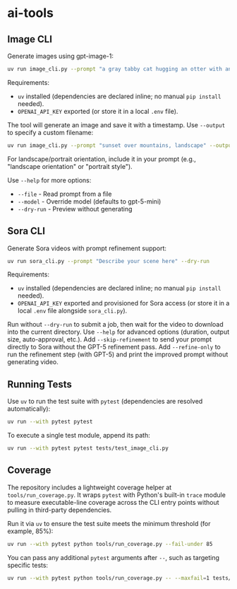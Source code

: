# ai-tools

## Image CLI

Generate images using gpt-image-1:

```bash
uv run image_cli.py --prompt "a gray tabby cat hugging an otter with an orange scarf"
```

Requirements:
- `uv` installed (dependencies are declared inline; no manual `pip install` needed).
- `OPENAI_API_KEY` exported (or store it in a local `.env` file).

The tool will generate an image and save it with a timestamp. Use `--output` to specify a custom filename:

```bash
uv run image_cli.py --prompt "sunset over mountains, landscape" --output sunset.png
```

For landscape/portrait orientation, include it in your prompt (e.g., "landscape orientation" or "portrait style").

Use `--help` for more options:
- `--file` - Read prompt from a file
- `--model` - Override model (defaults to gpt-5-mini)
- `--dry-run` - Preview without generating

## Sora CLI

Generate Sora videos with prompt refinement support:

```bash
uv run sora_cli.py --prompt "Describe your scene here" --dry-run
```

Requirements:
- `uv` installed (dependencies are declared inline; no manual `pip install` needed).
- `OPENAI_API_KEY` exported and provisioned for Sora access (or store it in a local `.env` file alongside `sora_cli.py`).

Run without `--dry-run` to submit a job, then wait for the video to download into the current directory. Use `--help` for advanced options (duration, output size, auto-approval, etc.).
Add `--skip-refinement` to send your prompt directly to Sora without the GPT-5 refinement pass.
Add `--refine-only` to run the refinement step (with GPT-5) and print the improved prompt without generating video.

## Running Tests

Use `uv` to run the test suite with `pytest` (dependencies are resolved automatically):

```bash
uv run --with pytest pytest
```

To execute a single test module, append its path:

```bash
uv run --with pytest pytest tests/test_image_cli.py
```

## Coverage

The repository includes a lightweight coverage helper at `tools/run_coverage.py`. It wraps
`pytest` with Python's built-in `trace` module to measure executable-line coverage across the
CLI entry points without pulling in third-party dependencies.

Run it via `uv` to ensure the test suite meets the minimum threshold (for example, 85%):

```bash
uv run --with pytest python tools/run_coverage.py --fail-under 85
```

You can pass any additional `pytest` arguments after `--`, such as targeting specific tests:

```bash
uv run --with pytest python tools/run_coverage.py -- --maxfail=1 tests/test_image_cli.py
```
